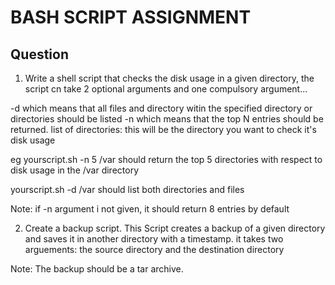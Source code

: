 # BASH SCRIPT ASSIGNMENT

## Question
1. Write a shell script that checks the disk usage in a given directory, the script cn take 2 optional arguments and one compulsory argument...

-d which means that all files and directory witin the specified directory or directories should be listed
-n which means that the top N entries should be returned. 
list of directories: this will be the directory you want to check it's disk usage

eg yourscript.sh -n 5 /var
should return the top 5 directories with respect to disk usage in the /var directory

yourscript.sh -d /var
should list both directories and files

Note: if -n argument i not given, it should return 8 entries by default

2. Create a backup script. This Script creates a backup of a given directory and saves it in another directory with a timestamp. it takes two arguements:
the source directory and the destination directory

Note: The backup should be a tar archive. 